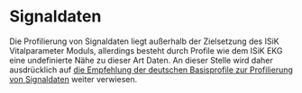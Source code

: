 # Signaldaten

Die Profilierung von Signaldaten liegt außerhalb der Zielsetzung des ISiK Vitalparameter Moduls, allerdings besteht durch Profile wie dem ISiK EKG eine undefinierte Nähe zu dieser Art Daten. An dieser Stelle wird daher ausdrücklich auf [die Empfehlung der deutschen Basisprofile zur Profilierung von Signaldaten](https://ig.fhir.de/basisprofile-de/1.2.0/Ressourcen-VerweiseaufExterneLeitfaeden.html#SignaldatenObservation) weiter verwiesen.
